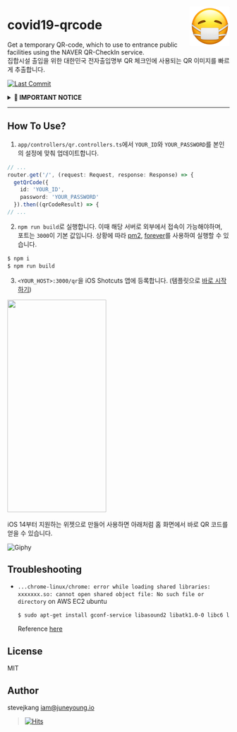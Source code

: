 <a href="https://github.com/stevejkang/covid19-qrcode"><img src="https://raw.githubusercontent.com/stevejkang/emoji-for-readme/master/emoji/face-with-medical-mask.png" align="right" width="90" height="90" /></a>

# covid19-qrcode

  Get a temporary QR-code, which to use to entrance public facilities using the NAVER QR-CheckIn service.    
  집합시설 출입을 위한 대한민국 전자출입명부 QR 체크인에 사용되는 QR 이미지를 빠르게 추출합니다.

  [![Last Commit](https://img.shields.io/github/last-commit/stevejkang/covid19-qrcode.svg)](https://github.com/stevejkang/covid19-qrcode/commits)

  <details>
  <summary><b>📌 IMPORTANT NOTICE</b></summary>

  ```
  이 프로젝트는 네이버에서 제공하는 "집합시설 출입을 위한 QR 체크인 기능"을 이용하였습니다. 
  네이버와 무관한 프로젝트로 언제든 지원이 중단될 수 있습니다. 
  개인적으로 집합시설 이용시 오랜 조작 등으로 생기는 불편함을 느껴 이를 간소화하고자 만들게 된 프로젝트입니다. 
  다양한 방향으로의 악용을 막고자 코드상으로 API 호출할 수 있는 형태로 제작했음에도, 
  누구나 사용할 수 있는 주소(서비스)를 제공하는 것이 아닌 오픈소스로만 공유하며, 
  사용함에 있어 모든 책임은 전적으로 사용하는 개인에 있습니다. 

  * 이 프로젝트는, 최초에 네이버 QR 체크인 단계 중 하나인 "개인정보 수집 및 제공에 동의" 과정을 
  headless로 생략하고 동의한 것으로 간주합니다. 

  * 이 프로젝트는 2FA, 혹은 기타 로그인을 검증하기 위한 수단을 사용하거나 필요로하는 경우 
  예상치 못한 오류가 발생할 수 있습니다. 
  ```
  </details>

---

## How To Use?

  1. `app/controllers/qr.controllers.ts`에서 `YOUR_ID`와 `YOUR_PASSWORD`를 본인의 설정에 맞춰 업데이트합니다.
  ```ts
  // ...
  router.get('/', (request: Request, response: Response) => {
    getQrCode({
      id: 'YOUR_ID',
      password: 'YOUR_PASSWORD'
    }).then((qrCodeResult) => {
  // ...    
  ```

  2. `npm run build`로 실행합니다. 이때 해당 서버로 외부에서 접속이 가능해야하며, 포트는 `3000`이 기본 값입니다. 상황에 따라 [pm2](https://www.npmjs.com/package/pm2), [forever](https://www.npmjs.com/package/forever)를 사용하여 실행할 수 있습니다.
  ```bash
  $ npm i
  $ npm run build
  ```

  3. `<YOUR_HOST>:3000/qr`을 iOS Shotcuts 앱에 등록합니다. (템플릿으로 [바로 시작하기](https://www.icloud.com/shortcuts/dd2a9958597b4a6095dce4ac4e0247f7))

  <img src="https://imgur.com/bf7nfmO.png" width="224" height="480"/><br/>

  iOS 14부터 지원하는 위젯으로 만들어 사용하면 아래처럼 홈 화면에서 바로 QR 코드를 얻을 수 있습니다.

  ![Giphy](https://media.giphy.com/media/Pij6wCRRInlq0dMOGQ/giphy.gif)

## Troubleshooting

- `...chrome-linux/chrome: error while loading shared libraries: xxxxxxx.so: cannot open shared object file: No such file or directory` on AWS EC2 ubuntu

  ```bash
  $ sudo apt-get install gconf-service libasound2 libatk1.0-0 libc6 libcairo2 libcups2 libdbus-1-3 libexpat1 libfontconfig1 libgbm-dev libgcc1 libgconf-2-4 libgdk-pixbuf2.0-0 libglib2.0-0 libgtk-3-0 libnspr4 libpango-1.0-0 libpangocairo-1.0-0 libstdc++6 libx11-6 libx11-xcb1 libxcb1 libxcomposite1 libxcursor1 libxdamage1 libxext6 libxfixes3 libxi6 libxrandr2 libxrender1 libxss1 libxtst6 ca-certificates fonts-liberation libappindicator1 libnss3 lsb-release xdg-utils wget
  ```
  Reference [here](https://techoverflow.net/2018/06/05/how-to-fix-puppetteer-error-while-loading-shared-libraries-libx11-xcb-so-1-cannot-open-shared-object-file-no-such-file-or-directory/)

## License

  MIT

## Author

  stevejkang <iam@juneyoung.io>

> [![Hits](https://hits.seeyoufarm.com/api/count/incr/badge.svg?url=https%3A%2F%2Fgithub.com%2Fstevejkang%2Fcovid19-qrcode)](https://github.com/stevejkang/covid19-qrcode)
